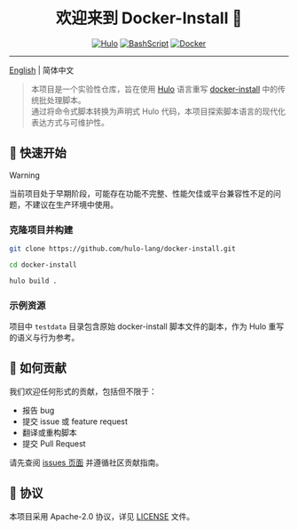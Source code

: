 <h1 align="center">欢迎来到 Docker-Install 👋</h1>
<center>

[![Hulo](https://img.shields.io/badge/Hulo-%238866E9.svg?logoColor=white&style=for-the-badge)](https://github.com/hulo-lang/hulo) [![BashScript](https://img.shields.io/badge/Bash%20Script-%23121011.svg?logo=gnu-bash&logoColor=white&style=for-the-badge)](https://www.gnu.org/software/bash/) [![Docker](https://img.shields.io/badge/Docker-%230db7ed.svg?logo=docker&logoColor=white&style=for-the-badge)](https://www.docker.com/)

</center>

---

[English](README.md) | 简体中文


> 本项目是一个实验性仓库，旨在使用 [Hulo](https://github.com/hulo-lang) 语言重写 [docker-install](https://github.com/docker/docker-install) 中的传统批处理脚本。  
> 通过将命令式脚本转换为声明式 Hulo 代码，本项目探索脚本语言的现代化表达方式与可维护性。


## 🚀 快速开始

> [!WARNING]
> 当前项目处于早期阶段，可能存在功能不完整、性能欠佳或平台兼容性不足的问题，不建议在生产环境中使用。

### 克隆项目并构建

```sh
git clone https://github.com/hulo-lang/docker-install.git

cd docker-install

hulo build .
```

### 示例资源

项目中 `testdata` 目录包含原始 docker-install 脚本文件的副本，作为 Hulo 重写的语义与行为参考。

## 🤝 如何贡献

我们欢迎任何形式的贡献，包括但不限于：

* 报告 bug
* 提交 issue 或 feature request
* 翻译或重构脚本
* 提交 Pull Request

请先查阅 [issues 页面](https://github.com/hulo-lang/docker-install/issues) 并遵循社区贡献指南。

## 📝 协议

本项目采用 Apache-2.0 协议，详见 [LICENSE](LICENSE) 文件。